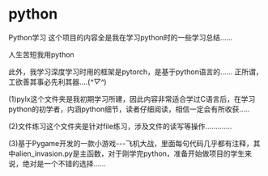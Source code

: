 # python
Python学习
这个项目的内容全是我在学习python时的一些学习总结......


人生苦短我用python


此外，我学习深度学习时用的框架是pytorch，是基于python语言的......
正所谓，工欲善其事必先利其器....(*^▽^*)


(1)pylx这个文件夹是我初期学习所建，因此内容非常适合学过C语言后，在学习python的初学者，内涵python细节，读者仔细阅读，相信一定会有所收获.....


(2)文件练习这个文件夹是针对file练习，涉及文件的读写等操作.............


(3)基于Pygame开发的一款小游戏---飞机大战，里面每句代码几乎都有注释，其中alien_invasion.py是主函数，对于刚学完python，准备开始做项目的学生来说，绝对是一个不错的选择......
